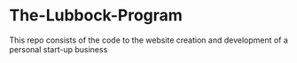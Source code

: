 # The-Lubbock-Program
This repo consists of the code to the website creation and development of a personal start-up business
